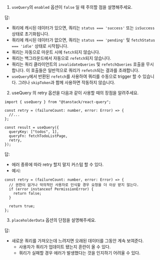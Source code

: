 1. `useQuery`의 `enabled` 옵션이 `false` 일 때 주의할 점을 설명해주세요.

답:

- 쿼리에 캐시된 데이터가 있으면, 쿼리는 `status === 'success'` 또는 `isSuccess` 상태로 초기화됩니다.
- 쿼리에 캐시된 데이터가 없으면, 쿼리는 `status === 'pending'` 및 `fetchStatus === 'idle'` 상태로 시작됩니다.
- 쿼리는 자동으로 마운트 시에 `fetch`되지 않습니다.
- 쿼리는 백그라운드에서 자동으로 `refetch`되지 않습니다.
- 쿼리는 쿼리 클라이언트의 `invalidateQueries` 및 `refetchQueries` 호출을 무시합니다. 이 호출들은 일반적으로 쿼리가 `refetch`되는 결과를 초래합니다.
- `useQuery`에서 반환된 `refetch`를 사용하여 쿼리를 수동으로 trigger 할 수 있습니다. 그러나 `skipToken`과 함께 사용하면 작동하지 않습니다.

2. useQuery 의 retry 옵션을 다음과 같이 사용할 때의 장점을 알려주세요.

```tsx
import { useQuery } from "@tanstack/react-query";

const retry = (failureCount: number, error: Error) => {
  //...
};

const result = useQuery({
  queryKey: ["todos", 1],
  queryFn: fetchTodoListPage,
  retry,
});
```

답:

- 에러 종류에 따라 retry 할지 말지 커스텀 할 수 있다.
- 예시:

```tsx
const retry = (failureCount: number, error: Error) => {
  // 권한이 없거나 악의적인 사용자로 인식할 경우 요청을 더 이상 받지 않는다.
  if (error instanceof PermissionError) {
    return false;
  }

  return true;
};
```

3. `placeholderData` 옵션의 단점을 설명해주세요.

답:

- 새로운 쿼리를 가져오는데 느려지면 오래된 데이터를 그동안 계속 보여준다.
  - 사용자가 쿼리가 업데이트 됐는지 혼란이 올 수 있다.
  - 쿼리가 실패할 경우 에러가 발생했다는 것을 인지하기 어려울 수 있다.
